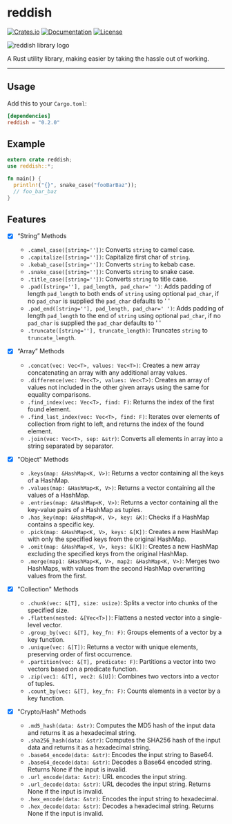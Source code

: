 # reddish

[![Crates.io](https://img.shields.io/crates/v/reddish.svg)](https://crates.io/crates/reddish)
[![Documentation](https://docs.rs/reddish/badge.svg)](https://docs.rs/reddish/)
[![License](https://img.shields.io/crates/l/octavo.svg)](LICENSE)

![reddish library logo](./docs/assets/reddish.png)

A Rust utility library, making easier by taking the hassle out of working.

---

## Usage

Add this to your `Cargo.toml`:

```toml
[dependencies]
reddish = "0.2.0"
```

## Example

```rust
extern crate reddish;
use reddish::*;

fn main() {
  println!("{}", snake_case("fooBarBaz"));
  // foo_bar_baz
}
```

## Features

- [x] “String” Methods
  - `.camel_case([string=''])`: Converts `string` to camel case.
  - `.capitalize([string=''])`: Capitalize first char of `string`.
  - `.kebab_case([string=''])`: Converts `string` to kebab case.
  - `.snake_case([string=''])`: Converts `string` to snake case.
  - `.title_case([string=''])`: Converts `string` to title case.
  - `.pad([string=''], pad_length, pad_char=' ')`: Adds padding of length `pad_length` to both ends of `string` using optional `pad_char`, if no `pad_char` is supplied the `pad_char` defaults to ' '
  - `.pad_end([string=''], pad_length, pad_char=' ')`: Adds padding of length `pad_length` to the end of `string` using optional `pad_char`, if no `pad_char` is supplied the `pad_char` defaults to ' '
  - `.truncate([string=''], truncate_length)`: Truncates `string` to `truncate_length`.

- [x] “Array” Methods
  - `.concat(vec: Vec<T>, values: Vec<T>)`: Creates a new array concatenating an array with any additional array values.
  - `.difference(vec: Vec<T>, values: Vec<T>)`: Creates an array of values not included in the other given arrays using the same for equality comparisons.
  - `.find_index(vec: Vec<T>, find: F)`: Returns the index of the first found element.
  - `.find_last_index(vec: Vec<T>, find: F)`: Iterates over elements of collection from right to left, and returns the index of the found element.
  - `.join(vec: Vec<T>, sep: &str)`: Converts all elements in array into a string separated by separator.

- [x] "Object" Methods
  - `.keys(map: &HashMap<K, V>)`: Returns a vector containing all the keys of a HashMap.
  - `.values(map: &HashMap<K, V>)`: Returns a vector containing all the values of a HashMap.
  - `.entries(map: &HashMap<K, V>)`: Returns a vector containing all the key-value pairs of a HashMap as tuples.
  - `.has_key(map: &HashMap<K, V>, key: &K)`: Checks if a HashMap contains a specific key.
  - `.pick(map: &HashMap<K, V>, keys: &[K])`: Creates a new HashMap with only the specified keys from the original HashMap.
  - `.omit(map: &HashMap<K, V>, keys: &[K])`: Creates a new HashMap excluding the specified keys from the original HashMap.
  - `.merge(map1: &HashMap<K, V>, map2: &HashMap<K, V>)`: Merges two HashMaps, with values from the second HashMap overwriting values from the first.

- [x] "Collection" Methods
  - `.chunk(vec: &[T], size: usize)`: Splits a vector into chunks of the specified size.
  - `.flatten(nested: &[Vec<T>])`: Flattens a nested vector into a single-level vector.
  - `.group_by(vec: &[T], key_fn: F)`: Groups elements of a vector by a key function.
  - `.unique(vec: &[T])`: Returns a vector with unique elements, preserving order of first occurrence.
  - `.partition(vec: &[T], predicate: F)`: Partitions a vector into two vectors based on a predicate function.
  - `.zip(vec1: &[T], vec2: &[U])`: Combines two vectors into a vector of tuples.
  - `.count_by(vec: &[T], key_fn: F)`: Counts elements in a vector by a key function.

- [x] "Crypto/Hash" Methods
  - `.md5_hash(data: &str)`: Computes the MD5 hash of the input data and returns it as a hexadecimal string.
  - `.sha256_hash(data: &str)`: Computes the SHA256 hash of the input data and returns it as a hexadecimal string.
  - `.base64_encode(data: &str)`: Encodes the input string to Base64.
  - `.base64_decode(data: &str)`: Decodes a Base64 encoded string. Returns None if the input is invalid.
  - `.url_encode(data: &str)`: URL encodes the input string.
  - `.url_decode(data: &str)`: URL decodes the input string. Returns None if the input is invalid.
  - `.hex_encode(data: &str)`: Encodes the input string to hexadecimal.
  - `.hex_decode(data: &str)`: Decodes a hexadecimal string. Returns None if the input is invalid.
